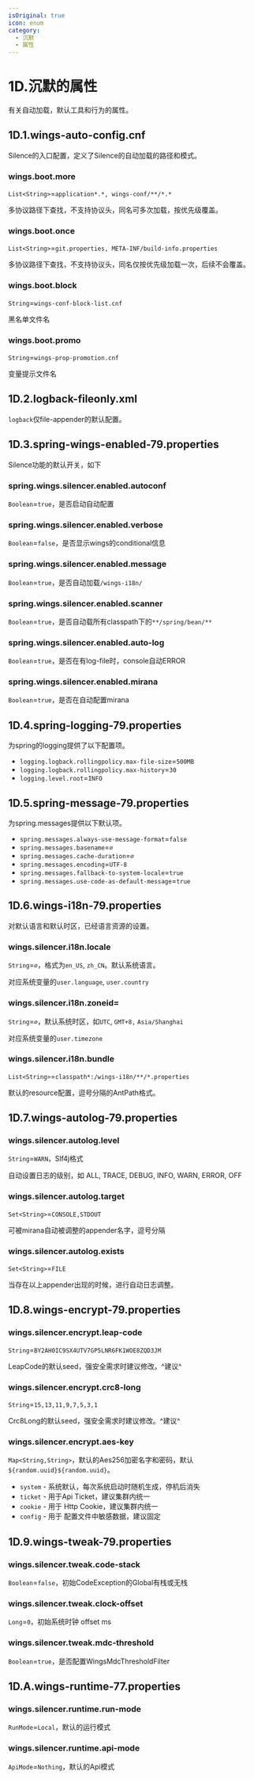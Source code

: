 ```yaml
---
isOriginal: true
icon: enum
category:
  - 沉默
  - 属性
---
```


# 1D.沉默的属性

有关自动加载，默认工具和行为的属性。

## 1D.1.wings-auto-config.cnf

Silence的入口配置，定义了Silence的自动加载的路径和模式。

### wings.boot.more

`List<String>`=`application*.*, wings-conf/**/*.*`

多协议路径下查找，不支持协议头，同名可多次加载，按优先级覆盖。

### wings.boot.once

`List<String>`=`git.properties, META-INF/build-info.properties`

多协议路径下查找，不支持协议头，同名仅按优先级加载一次，后续不会覆盖。

### wings.boot.block

`String`=`wings-conf-block-list.cnf`

黑名单文件名

### wings.boot.promo

`String`=`wings-prop-promotion.cnf`

变量提示文件名

## 1D.2.logback-fileonly.xml

`logback`仅file-appender的默认配置。

## 1D.3.spring-wings-enabled-79.properties

Silence功能的默认开关，如下

### spring.wings.silencer.enabled.autoconf

`Boolean`=`true`，是否启动自动配置

### spring.wings.silencer.enabled.verbose

`Boolean`=`false`，是否显示wings的conditional信息

### spring.wings.silencer.enabled.message

`Boolean`=`true`，是否自动加载`/wings-i18n/`

### spring.wings.silencer.enabled.scanner

`Boolean`=`true`，是否自动载所有classpath下的`**/spring/bean/**`

### spring.wings.silencer.enabled.auto-log

`Boolean`=`true`，是否在有log-file时，console自动ERROR

### spring.wings.silencer.enabled.mirana

`Boolean`=`true`，是否在自动配置mirana

## 1D.4.spring-logging-79.properties

为spring的logging提供了以下配置项。

* `logging.logback.rollingpolicy.max-file-size`=`500MB`
* `logging.logback.rollingpolicy.max-history`=`30`
* `logging.level.root`=`INFO`

## 1D.5.spring-message-79.properties

为spring.messages提供以下默认项。

* `spring.messages.always-use-message-format`=`false`
* `spring.messages.basename`=`∅`
* `spring.messages.cache-duration`=`∅`
* `spring.messages.encoding`=`UTF-8`
* `spring.messages.fallback-to-system-locale`=`true`
* `spring.messages.use-code-as-default-message`=`true`

## 1D.6.wings-i18n-79.properties

对默认语言和默认时区，已经语言资源的设置。

### wings.silencer.i18n.locale

`String`=`∅`，格式为`en_US`, `zh_CN`。默认系统语言。

对应系统变量的`user.language`, `user.country`

### wings.silencer.i18n.zoneid=

`String`=`∅`，默认系统时区，如`UTC`, `GMT+8,` `Asia/Shanghai`

对应系统变量的`user.timezone`

### wings.silencer.i18n.bundle

`List<String>`=`classpath*:/wings-i18n/**/*.properties`

默认的resource配置，逗号分隔的AntPath格式。

## 1D.7.wings-autolog-79.properties

### wings.silencer.autolog.level

`String`=`WARN`，Slf4j格式

自动设置日志的级别，如 ALL, TRACE, DEBUG, INFO, WARN, ERROR, OFF

### wings.silencer.autolog.target

`Set<String>`=`CONSOLE,STDOUT`

可被mirana自动被调整的appender名字，逗号分隔

### wings.silencer.autolog.exists

`Set<String>`=`FILE`

当存在以上appender出现的时候，进行自动日志调整。

## 1D.8.wings-encrypt-79.properties

### wings.silencer.encrypt.leap-code

`String`=`BY2AH0IC9SX4UTV7GP5LNR6FK1WOE8ZQD3JM`

LeapCode的默认seed，强安全需求时建议修改。^建议^

### wings.silencer.encrypt.crc8-long

`String`=`15,13,11,9,7,5,3,1`

Crc8Long的默认seed，强安全需求时建议修改。^建议^

### wings.silencer.encrypt.aes-key

`Map<String,String>`，默认的Aes256加密名字和密码，默认`${random.uuid}${random.uuid}`。

* `system` - 系统默认，每次系统启动时随机生成，停机后消失
* `ticket` - 用于Api Ticket，建议集群内统一
* `cookie` - 用于 Http Cookie，建议集群内统一
* `config` - 用于 配置文件中敏感数据，建议固定

## 1D.9.wings-tweak-79.properties

### wings.silencer.tweak.code-stack

`Boolean`=`false`，初始CodeException的Global有栈或无栈

### wings.silencer.tweak.clock-offset

`Long`=`0`，初始系统时钟 offset ms

### wings.silencer.tweak.mdc-threshold

`Boolean`=`true`，是否配置WingsMdcThresholdFilter

## 1D.A.wings-runtime-77.properties

### wings.silencer.runtime.run-mode

`RunMode`=`Local`，默认的运行模式

### wings.silencer.runtime.api-mode

`ApiMode`=`Nothing`，默认的Api模式
